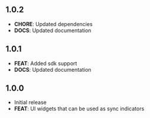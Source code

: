## 1.0.2
- **CHORE**: Updated dependencies
- **DOCS**: Updated documentation

## 1.0.1
- **FEAT**: Added sdk support
- **DOCS**: Updated documentation

## 1.0.0
- Initial release
- **FEAT**: UI widgets that can be used as sync indicators
